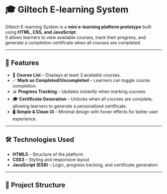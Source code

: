 # 🎓 Giltech E-learning System

Giltech E-learning System is a **mini e-learning platform prototype** built using **HTML, CSS, and JavaScript**.  
It allows learners to view available courses, track their progress, and generate a completion certificate when all courses are completed.  

---

## 🚀 Features
- 📖 **Course List** – Displays at least 3 available courses.  
- ✅ **Mark as Completed/Uncompleted** – Learners can toggle course completion.  
- 📊 **Progress Tracking** – Updates instantly when marking courses.  
- 🎓 **Certificate Generation** – Unlocks when all courses are complete, allowing learners to generate a personalized certificate.  
- 🖥️ **Simple & Clean UI** – Minimal design with hover effects for better user experience.  

---

## 🛠️ Technologies Used
- **HTML5** – Structure of the platform  
- **CSS3** – Styling and responsive layout  
- **JavaScript (ES6)** – Logic, progress tracking, and certificate generation  

---

## 📂 Project Structure
